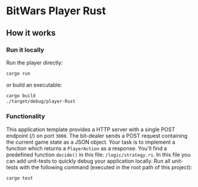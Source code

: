 # BitWars Player Rust

## How it works

### Run it locally
Run the player directly:
```bash
cargo run
```
or build an executable:
```bash
cargo build
./target/debug/player-Rust
```

### Functionality
This application template provides a HTTP server with a single POST endpoint (/) on port `3000`.
The bit-dealer sends a POST request containing the current game state as a JSON object.
Your task is to implement a function which returns a `PlayerAction` as a response.
You'll find a predefined function `decide()` in this file: `/logic/strategy.rs`.
In this file you can add unit-tests to quickly debug your application locally.
Run all unit-tests with the following command (executed in the root path of this project):
```bash
cargo test
```
